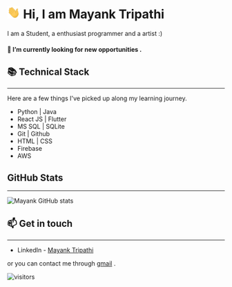 
# <img src="https://raw.githubusercontent.com/ABSphreak/ABSphreak/master/gifs/Hi.gif" width="30px"> Hi, I am Mayank Tripathi

I am a Student, a enthusiast programmer and a artist :)

#### 🥅 I’m currently looking for new opportunities .

## 📚 Technical Stack
<hr/>

Here are a few things I've picked up along my learning journey.

* Python | Java 
* React JS | Flutter
* MS SQL | SQLite 
* Git | Github
* HTML | CSS
* Firebase
* AWS

## GitHub Stats
<hr/>

![Mayank GitHub stats](https://github-readme-stats.vercel.app/api?username=plug-in-pow&bg_color=30,e96443,904e95&title_color=fff&text_color=fff)

## 📫 Get in touch
<hr/>

- LinkedIn - [Mayank Tripathi](https://www.linkedin.com/in/mayank-tripathi-2021)

 or you can contact me through [gmail](mailto:tripathi.mayank.17it1026@gmail.com) .



![visitors](https://visitor-badge.glitch.me/badge?page_id=plug-in-pow/plug-in-pow)


 
